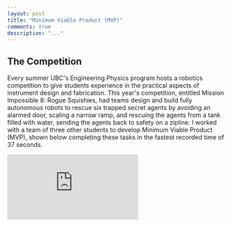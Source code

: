 ```yaml
---
layout: post
title: "Minimum Viable Product (MVP)"
comments: true
description: "..."
---
```


## The Competition

Every summer UBC's Engineering Physics program hosts a robotics competition to give students experience in the practical aspects of instrument design and fabrication. This year's competition, entitled Mission Impossible 8: Rogue Squishies, had teams design and build fully autonomous robots to rescue six trapped secret agents by avoiding an alarmed door, scaling a narrow ramp, and rescuing the agents from a tank filled with water, sending the agents back to safety on a zipline. I worked with a team of three other students to develop Minimum Viable Product (MVP), shown below completing these tasks in the fastest recorded time of 37 seconds. 

<div class="video-container"><iframe src="https://www.youtube.com/watch?v=shLHoIbCKpg" frameborder="0" allowfullscreen></iframe></div>
